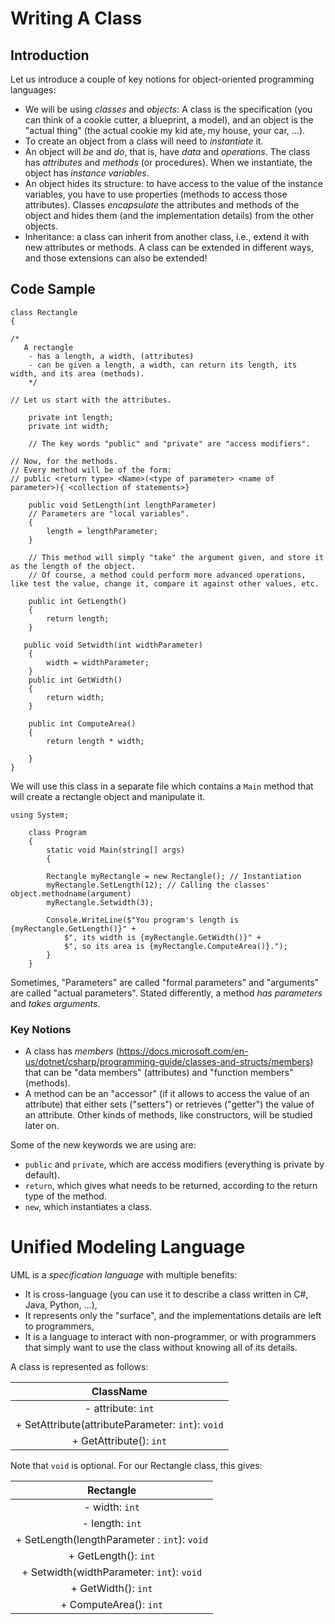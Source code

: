 # Writing A Class

## Introduction


Let us introduce a couple of key notions for object-oriented programming languages:

- We will be using _classes_ and _objects_: A class is the specification (you can think of a cookie cutter, a blueprint, a model), and an object is the "actual thing" (the actual cookie my kid ate, my house, your car, …).
- To create an object from a class will need to *instantiate* it.
- An object will *be* and *do*, that is, have *data* and *operations*. The class has *attributes* and *methods* (or procedures). When we instantiate, the object has *instance variables*.
- An object hides its structure: to have access to the value of the instance variables, you have to use properties (methods to access those attributes). Classes *encapsulate* the attributes and methods of the object and hides them (and the implementation details) from the other objects.
- Inheritance: a class can inherit from another class, i.e., extend it with new attributes or methods. A class can be extended in different ways, and those extensions can also be extended!

## Code Sample

```{.cs}
class Rectangle
{

/*
   A rectangle
    - has a length, a width, (attributes)
    - can be given a length, a width, can return its length, its width, and its area (methods).
    */

// Let us start with the attributes.

    private int length;
    private int width;
    
    // The key words "public" and "private" are "access modifiers".

// Now, for the methods.
// Every method will be of the form:
// public <return type> <Name>(<type of parameter> <name of parameter>){ <collection of statements>}

    public void SetLength(int lengthParameter)
    // Parameters are "local variables".
    {
        length = lengthParameter;
    }

    // This method will simply "take" the argument given, and store it as the length of the object.
    // Of course, a method could perform more advanced operations, like test the value, change it, compare it against other values, etc.

    public int GetLength()
    {
        return length;
    }

   public void Setwidth(int widthParameter)
    {
        width = widthParameter;
    }
    public int GetWidth()
    {
        return width;
    }

    public int ComputeArea()
    {
        return length * width;

    }
}
```

We will use this class in a separate file which contains a `Main` method that will create a rectangle object and manipulate it.

```{.cs}
using System;

    class Program
    {
        static void Main(string[] args)
        {

        Rectangle myRectangle = new Rectangle(); // Instantiation
        myRectangle.SetLength(12); // Calling the classes' object.methodname(argument)
        myRectangle.Setwidth(3);

        Console.WriteLine($"You program's length is {myRectangle.GetLength()}" +
            $", its width is {myRectangle.GetWidth()}" + 
            $", so its area is {myRectangle.ComputeArea()}.");
        }
    }
```


Sometimes, "Parameters" are called "formal parameters" and "arguments" are called "actual parameters".
Stated differently, a method *has parameters* and *takes arguments*.


### Key Notions


- A class has _members_ (<https://docs.microsoft.com/en-us/dotnet/csharp/programming-guide/classes-and-structs/members>) that can be "data members" (attributes) and "function members" (methods).
- A method can be an "accessor" (if it allows to access the value of an attribute) that either sets ("setters") or retrieves ("getter") the value of an attribute. Other kinds of methods, like constructors, will be studied later on.

Some of the new keywords we are using are:

- `public` and `private`, which are access modifiers (everything is private by default).
- `return`, which gives what needs to be returned, according to the return type of the method.
- `new`, which instantiates a class.

# Unified Modeling Language

UML is a _specification language_ with multiple benefits:

- It is cross-language (you can use it to describe a class written in C#, Java, Python, …),
- It represents only the "surface", and the implementations details are left to programmers,
- It is a language to interact with non-programmer, or with programmers that simply want to use the class without knowing all of its details.

A class is represented as follows:

| **ClassName**
| :--: |
| - attribute: `int`|
| + SetAttribute(attributeParameter: `int`): `void` |
| + GetAttribute(): `int` |


Note that `void` is optional.
For our Rectangle class, this gives:

| **Rectangle** |
| :---: |
| - width: `int` |
| - length: `int` |
| + SetLength(lengthParameter : `int`): `void` |
| + GetLength(): `int` |
| + Setwidth(widthParameter: `int`): `void` |
| + GetWidth(): `int` |
| + ComputeArea(): `int` |
